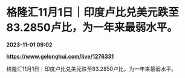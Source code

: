 # 格隆汇11月1日｜印度卢比兑美元跌至83.2850卢比，为一年来最弱水平。

**2023-11-01 09:02**

**https://www.gelonghui.com/live/1276331**

格隆汇11月1日｜印度卢比兑美元跌至83.2850卢比，为一年来最弱水平。